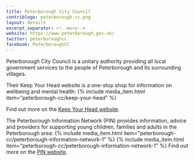 ```yaml
---
title: Peterborough City Council
contriblogo: peterborough-cc.png
layout: details
excerpt_separator: <!--more-->
website: https://www.peterborough.gov.uk/
twitter: peterboroughcc
facebook: PeterboroughCC
---
```

Peterborough City Council is a unitary authority providing all local government services to the people of Peterborough and its surrounding villages.
<!--more-->

Their Keep Your Head website is a one-stop shop for information on wellbeing and mental health:
{% include media_item.html item="peterborough-cc/keep-your-head" %}

Find out more on the [Keep Your Head website](https://www.keep-your-head.com/).

The Peterborough Information Network (PIN) provides information, advice and providers for supporting young children, families and adults in the Peterborough area:
{% include media_item.html item="peterborough-cc/peterborough-information-network-1" %}
{% include media_item.html item="peterborough-cc/peterborough-information-network-1" %}
Find out more on the [PIN website](http://www.peterborough.gov.uk/pin).